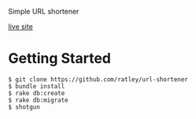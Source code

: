 Simple URL shortener

[live site](http://bi-urls.herokuapp.com)
# Getting Started

    $ git clone https://github.com/ratley/url-shortener
    $ bundle install
    $ rake db:create
    $ rake db:migrate
    $ shotgun
    
    
